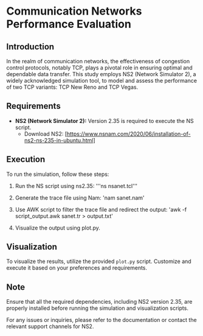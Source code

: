# Communication Networks Performance Evaluation

## Introduction
In the realm of communication networks, the effectiveness of congestion control protocols, notably TCP, plays a pivotal role in ensuring optimal and dependable data transfer. This study employs NS2 (Network Simulator 2), a widely acknowledged simulation tool, to model and assess the performance of two TCP variants: TCP New Reno and TCP Vegas.

## Requirements
- **NS2 (Network Simulator 2):** Version 2.35 is required to execute the NS script.
  - Download NS2: [https://www.nsnam.com/2020/06/installation-of-ns2-ns-235-in-ubuntu.html]

## Execution
To run the simulation, follow these steps:

1. Run the NS script using ns2.35:
'''ns nsanet.tcl'''

2. Generate the trace file using Nam:
'nam sanet.nam'

3. Use AWK script to filter the trace file and redirect the output:
'awk -f script_output.awk sanet.tr > output.txt'


4. Visualize the output using plot.py.

## Visualization
To visualize the results, utilize the provided `plot.py` script. Customize and execute it based on your preferences and requirements.

## Note
Ensure that all the required dependencies, including NS2 version 2.35, are properly installed before running the simulation and visualization scripts.

For any issues or inquiries, please refer to the documentation or contact the relevant support channels for NS2.
